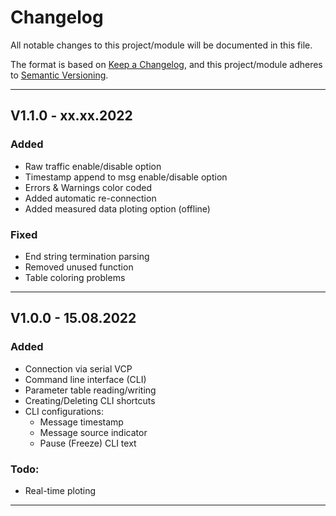 # Changelog
All notable changes to this project/module will be documented in this file.

The format is based on [Keep a Changelog](https://keepachangelog.com/en/1.0.0/),
and this project/module adheres to [Semantic Versioning](https://semver.org/spec/v2.0.0.html).

---
## V1.1.0 - xx.xx.2022

### Added
 - Raw traffic enable/disable option
 - Timestamp append to msg enable/disable option
 - Errors & Warnings color coded
 - Added automatic re-connection
 - Added measured data ploting option (offline)

### Fixed
 - End string termination parsing
 - Removed unused function
 - Table coloring problems 

---
## V1.0.0 - 15.08.2022

### Added
 - Connection via serial VCP
 - Command line interface (CLI)
 - Parameter table reading/writing
 - Creating/Deleting CLI shortcuts
 - CLI configurations:
   + Message timestamp 
   + Message source indicator
   + Pause (Freeze) CLI text

### Todo: 
 - Real-time ploting

---